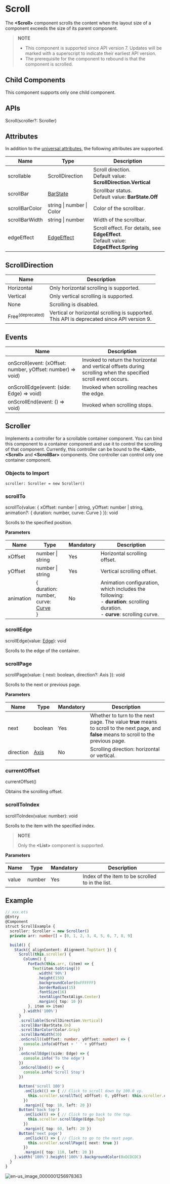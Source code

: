 # Scroll

The **\<Scroll>** component scrolls the content when the layout size of a component exceeds the size of its parent component.

>  **NOTE**
>  - This component is supported since API version 7. Updates will be marked with a superscript to indicate their earliest API version.
>  - The prerequisite for the component to rebound is that the component is scrolled.


## Child Components

This component supports only one child component.


## APIs

Scroll(scroller?: Scroller)

## Attributes

In addition to the [universal attributes](ts-universal-attributes-size.md), the following attributes are supported.

| Name            | Type                                    | Description       |
| -------------- | ---------------------------------------- | --------- |
| scrollable     | ScrollDirection                          | Scroll direction.<br>Default value: **ScrollDirection.Vertical**|
| scrollBar      | [BarState](ts-appendix-enums.md#barstate) | Scrollbar status.<br>Default value: **BarState.Off**|
| scrollBarColor | string \| number \| Color   | Color of the scrollbar.|
| scrollBarWidth | string \| number         | Width of the scrollbar.|
| edgeEffect     | [EdgeEffect](ts-appendix-enums.md#edgeeffect)            | Scroll effect. For details, see **EdgeEffect**.<br>Default value: **EdgeEffect.Spring**|

## ScrollDirection
| Name      | Description                    |
| ---------- | ------------------------ |
| Horizontal | Only horizontal scrolling is supported.    |
| Vertical   | Only vertical scrolling is supported.    |
| None       | Scrolling is disabled.              |
| Free<sup>(deprecated) </sup> | Vertical or horizontal scrolling is supported.<br> This API is deprecated since API version 9.|

## Events

| Name                                                        | Description                                                  |
| ----------------------------------------------------------- | ------------------------------------------------------------ |
| onScroll(event: (xOffset: number, yOffset: number) => void) | Invoked to return the horizontal and vertical offsets during scrolling when the specified scroll event occurs. |
| onScrollEdge(event: (side: Edge) => void)                   | Invoked when scrolling reaches the edge.                     |
| onScrollEnd(event: () => void)                              | Invoked when scrolling stops.                                |

## Scroller

Implements a controller for a scrollable container component. You can bind this component to a container component and use it to control the scrolling of that component. Currently, this controller can be bound to the **\<List>**, **\<Scroll>** and **\<ScrollBar>** components. One controller can control only one container component.


### Objects to Import

```
scroller: Scroller = new Scroller()
```


### scrollTo

scrollTo(value: { xOffset: number | string, yOffset: number | string, animation?: { duration: number, curve: Curve } }): void


Scrolls to the specified position.

**Parameters**

| Name   | Type                                                    | Mandatory| Description                                                    |
| --------- | ------------------------------------------------------------ | ---- | ------------------------------------------------------------ |
| xOffset   | number \| string                                                       | Yes  | Horizontal scrolling offset.                                              |
| yOffset   | number \| string                                                       | Yes  | Vertical scrolling offset.                                              |
| animation | {<br>duration: number,<br>curve: [Curve](ts-appendix-enums.md#curve)<br>} | No  | Animation configuration, which includes the following:<br>- **duration**: scrolling duration.<br>- **curve**: scrolling curve.|


### scrollEdge

scrollEdge(value: [Edge](ts-appendix-enums.md#edge)): void


Scrolls to the edge of the container.


### scrollPage

scrollPage(value: { next: boolean, direction?: Axis }): void

Scrolls to the next or previous page.

**Parameters**

| Name      | Type   | Mandatory  | Description                          |
| --------- | ------- | ---- | ------------------------------ |
| next      | boolean | Yes   | Whether to turn to the next page. The value **true** means to scroll to the next page, and **false** means to scroll to the previous page.|
| direction | [Axis](ts-appendix-enums.md#axis)    | No   | Scrolling direction: horizontal or vertical.               |


### currentOffset

currentOffset()


Obtains the scrolling offset.

### scrollToIndex

scrollToIndex(value: number): void


Scrolls to the item with the specified index.


>  **NOTE**
>
>  Only the **\<List>** component is supported.

**Parameters**

| Name| Type| Mandatory| Description                          |
| ------ | -------- | ---- | ---------------------------------- |
| value  | number   | Yes  | Index of the item to be scrolled to in the list.|


## Example

```ts
// xxx.ets
@Entry
@Component
struct ScrollExample {
  scroller: Scroller = new Scroller()
  private arr: number[] = [0, 1, 2, 3, 4, 5, 6, 7, 8, 9]

  build() {
    Stack({ alignContent: Alignment.TopStart }) {
      Scroll(this.scroller) {
        Column() {
          ForEach(this.arr, (item) => {
            Text(item.toString())
              .width('90%')
              .height(150)
              .backgroundColor(0xFFFFFF)
              .borderRadius(15)
              .fontSize(16)
              .textAlign(TextAlign.Center)
              .margin({ top: 10 })
          }, item => item)
        }.width('100%')
      }
      .scrollable(ScrollDirection.Vertical)
      .scrollBar(BarState.On)
      .scrollBarColor(Color.Gray)
      .scrollBarWidth(30)
      .onScroll((xOffset: number, yOffset: number) => {
        console.info(xOffset + ' ' + yOffset)
      })
      .onScrollEdge((side: Edge) => {
        console.info('To the edge')
      })
      .onScrollEnd(() => {
        console.info('Scroll Stop')
      })

      Button('scroll 100')
        .onClick(() => { // Click to scroll down by 100.0 vp.
          this.scroller.scrollTo({ xOffset: 0, yOffset: this.scroller.currentOffset().yOffset + 100 })
        })
        .margin({ top: 10, left: 20 })
      Button('back top')
        .onClick(() => { // Click to go back to the top.
          this.scroller.scrollEdge(Edge.Top)
        })
        .margin({ top: 60, left: 20 })
      Button('next page')
        .onClick(() => { // Click to go to the next page.
          this.scroller.scrollPage({ next: true })
        })
        .margin({ top: 110, left: 20 })
    }.width('100%').height('100%').backgroundColor(0xDCDCDC)
  }
}
```

![en-us_image_0000001256978363](figures/en-us_image_0000001256978363.gif)
